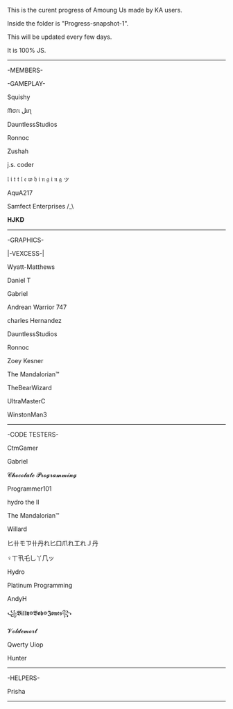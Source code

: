 This is the curent progress of Amoung Us made by KA users.

Inside the folder is "Progress-snapshot-1".

This will be updated every few days. 

It is 100% JS.
_____________________
 
   -MEMBERS-

  -GAMEPLAY-


Squishy

ᙏσɾι ﻞιɳ

DauntlessStudios

Ronnoc

Zushah

j.s. coder

𝔩 𝔦 𝔱 𝔱 𝔩 𝔢 𝔴 𝔥 𝔦 𝔫 𝔤 𝔦 𝔫 𝔤 ッ

AquA217

Samfect Enterprises /_\

𝐇𝐉𝐊𝐃
____________________________
  
  -GRAPHICS-


|-VEXCESS-|

Wyatt-Matthews

Daniel T

Gabriel

Andrean Warrior 747

charles Hernandez

DauntlessStudios

Ronnoc

Zoey Kesner

The Mandalorian™

TheBearWizard

UltraMasterC

WinstonMan3
_____________________

  -CODE TESTERS-


CtmGamer

Gabriel

𝓒𝓱𝓸𝓬𝓸𝓵𝓪𝓽𝓮 𝓟𝓻𝓸𝓰𝓻𝓪𝓶𝓶𝓲𝓷𝓰

Programmer101

hydro the ll

The Mandalorian™

Willard

匕卄モㄗ卄丹れ匕口爪れ工れＪ丹

♀丅卂乇乚丫𠘨ッ

Hydro

Platinum Programming

AndyH

꧁𝕭𝖎𝖑𝖑𝖞꥟𝕭𝖔𝖇꥟𝕵𝖔𝖓𝖊𝖘꧂

𝓥𝓸𝓵𝓭𝓮𝓶𝓸𝓻𝓽

Qwerty Uiop

Hunter
_______________________

  -HELPERS-


Prisha
_______________________
